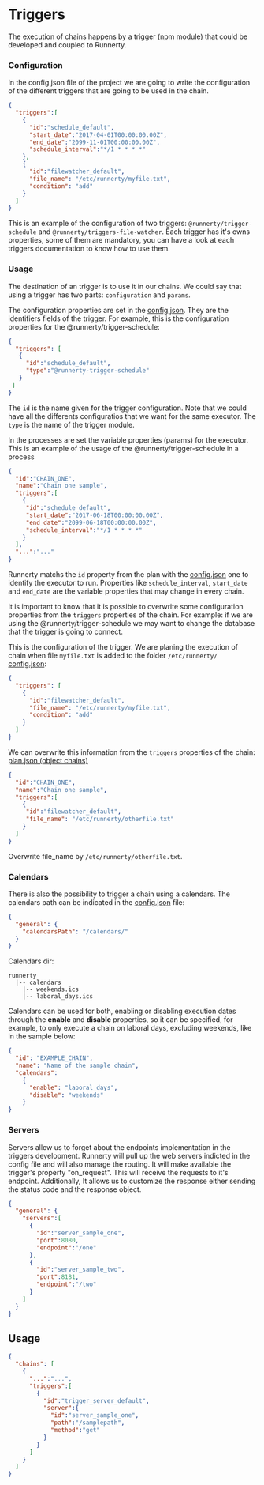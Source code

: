 # Triggers

The execution of chains happens by a trigger (npm module) that could be developed and coupled to Runnerty. 

### Configuration

In the config.json file of the project we are going to write the configuration of the different triggers that are going to be used in the chain.

```json
{
  "triggers":[
    {
      "id":"schedule_default",
      "start_date":"2017-04-01T00:00:00.00Z",
      "end_date":"2099-11-01T00:00:00.00Z",
      "schedule_interval":"*/1 * * * *"
    },
    {
      "id":"filewatcher_default",
      "file_name": "/etc/runnerty/myfile.txt",
      "condition": "add"
    }
  ]
}
```
This is an example of the configuration of two triggers: `@runnerty/trigger-schedule` and `@runnerty/triggers-file-watcher`. Each trigger has it's owns properties, some of them are mandatory, you can have a look at each triggers documentation to know how to use them.

### Usage

The destination of an trigger is to use it in our chains. We could say that using a trigger has two parts: `configuration` and `params`.

The configuration properties are set in the [config.json](config.md). They are the identifiers fields of the trigger. For example, this is the configuration properties for the @runnerty/trigger-schedule:

```json
{
  "triggers": [
   {
     "id":"schedule_default",
     "type":"@runnerty-trigger-schedule"
   }
 ]
}
```

The `id` is the name given for the trigger configuration. Note that we could have all the differents configuratios that we want for the same executor. The `type` is the name of the trigger module. 

In the processes are set the variable properties (params) for the executor. This is an example of the usage of the @runnerty/trigger-schedule in a process

```json
{
  "id":"CHAIN_ONE",
  "name":"Chain one sample",
  "triggers":[
    {
     "id":"schedule_default",
     "start_date":"2017-06-18T00:00:00.00Z",
     "end_date":"2099-06-18T00:00:00.00Z",
     "schedule_interval":"*/1 * * * *"
    }
  ],
  "...":"..."
}
```

Runnerty matchs the `id` property from the plan with the [config.json](config.md) one to identify the executor to run. Properties like `schedule_interval`, `start_date` and `end_date` are the variable properties that may change in every chain.

It is important to know that it is possible to overwrite some configuration properties from the `triggers` properties of the chain. For example: if we are using the @runnerty/trigger-schedule we may want to change the database that the trigger is going to connect.

This is the configuration of the trigger. We are planing the execution of chain when file `myfile.txt` is added to the folder `/etc/runnerty/`
[config.json](config.md):

```json
{
  "triggers": [
    {
      "id":"filewatcher_default",
      "file_name": "/etc/runnerty/myfile.txt",
      "condition": "add"
    }
  ]
}
```

We can overwrite this information from the `triggers` properties of the chain:
[plan.json (object chains)](chains.md)

```json
{
  "id":"CHAIN_ONE",
  "name":"Chain one sample",
  "triggers":[
    {
     "id":"filewatcher_default",
     "file_name": "/etc/runnerty/otherfile.txt"
    }
  ]
}
```
Overwrite file_name by `/etc/runnerty/otherfile.txt`.

### Calendars

There is also the possibility to trigger a chain using a calendars. The calendars path can be indicated in the [config.json](config.md) file:

```json
{
  "general": {
    "calendarsPath": "/calendars/"
  }
}
```

Calendars dir:
```
runnerty
  |-- calendars
    |-- weekends.ics
    |-- laboral_days.ics
```

Calendars can be used for both, enabling or disabling execution dates through the **enable** and **disable** properties, so it can be specified, for example, to only execute a chain on laboral days, excluding weekends, like in the sample below:

```json
{
  "id": "EXAMPLE_CHAIN",
  "name": "Name of the sample chain",
  "calendars": 
    {
      "enable": "laboral_days",
      "disable": "weekends"
    }
}
```

### Servers
Servers allow us to forget about the endpoints implementation in the triggers development. Runnerty will pull up the web servers indicted in the config file and will also manage the routing. It will make available the trigger's property "on_request". This will receive the requests to it's endpoint. Additionally, It allows us to customize the response either sending the status code and the response object.

```json
{
  "general": {
    "servers":[
      {
        "id":"server_sample_one",
        "port":8080,
        "endpoint":"/one"
      },
      {
        "id":"server_sample_two",
        "port":8181,
        "endpoint":"/two"
      }
    ]
  }
}
```

## Usage
```json
{
  "chains": [
    {
      "...":"...",
      "triggers":[
        {
          "id":"trigger_server_default",
          "server":{
            "id":"server_sample_one",
            "path":"/samplepath",
            "method":"get"
          }
        }
      ]
    }
  ]
}
```
